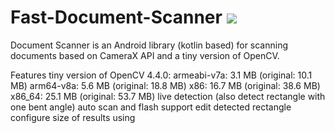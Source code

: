 # Fast-Document-Scanner [![](https://jitpack.io/v/Krobys/document-scanner-fast.svg)](https://jitpack.io/#Krobys/document-scanner-fast)

Document Scanner is an Android library (kotlin based) for scanning documents based on CameraX API and a tiny version of OpenCV.

Features
tiny version of OpenCV 4.4.0:
armeabi-v7a: 3.1 MB (original: 10.1 MB)
arm64-v8a: 5.6 MB (original: 18.8 MB)
x86: 16.7 MB (original: 38.6 MB)
x86_64: 25.1 MB (original: 53.7 MB)
live detection (also detect rectangle with one bent angle)
auto scan and flash support
edit detected rectangle
configure size of results using
